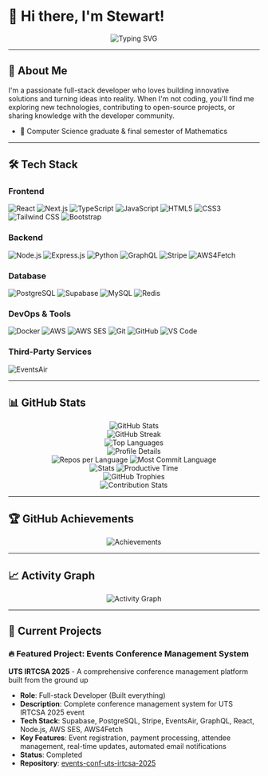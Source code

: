 # 👋 Hi there, I'm Stewart!

<div align="center">
  <img src="https://readme-typing-svg.herokuapp.com?font=Fira+Code&weight=500&size=28&pause=1000&color=4F46E5&center=true&vCenter=true&width=435&lines=Full+Stack+Developer;Problem+Solver;Tech+Enthusiast" alt="Typing SVG" />
</div>

---

## 🚀 About Me

I'm a passionate full-stack developer who loves building innovative solutions and turning ideas into reality. When I'm not coding, you'll find me exploring new technologies, contributing to open-source projects, or sharing knowledge with the developer community.

- 🌱 Computer Science graduate & final semester of Mathematics

---

## 🛠️ Tech Stack

### **Frontend**

![React](https://img.shields.io/badge/React-20232A?style=for-the-badge&logo=react&logoColor=61DAFB)
![Next.js](https://img.shields.io/badge/Next.js-000000?style=for-the-badge&logo=next.js&logoColor=white)
![TypeScript](https://img.shields.io/badge/TypeScript-007ACC?style=for-the-badge&logo=typescript&logoColor=white)
![JavaScript](https://img.shields.io/badge/JavaScript-F7DF1E?style=for-the-badge&logo=javascript&logoColor=black)
![HTML5](https://img.shields.io/badge/HTML5-E34F26?style=for-the-badge&logo=html5&logoColor=white)
![CSS3](https://img.shields.io/badge/CSS3-1572B6?style=for-the-badge&logo=css3&logoColor=white)
![Tailwind CSS](https://img.shields.io/badge/Tailwind_CSS-38B2AC?style=for-the-badge&logo=tailwind-css&logoColor=white)
![Bootstrap](https://img.shields.io/badge/Bootstrap-563D7C?style=for-the-badge&logo=bootstrap&logoColor=white)

### **Backend**

![Node.js](https://img.shields.io/badge/Node.js-43853D?style=for-the-badge&logo=node.js&logoColor=white)
![Express.js](https://img.shields.io/badge/Express.js-404D59?style=for-the-badge&logo=express&logoColor=white)
![Python](https://img.shields.io/badge/Python-3776AB?style=for-the-badge&logo=python&logoColor=white)
![GraphQL](https://img.shields.io/badge/GraphQL-E10098?style=for-the-badge&logo=graphql&logoColor=white)
![Stripe](https://img.shields.io/badge/Stripe-008CDD?style=for-the-badge&logo=stripe&logoColor=white)
![AWS4Fetch](https://img.shields.io/badge/AWS4Fetch-FF9900?style=for-the-badge&logo=amazon-aws&logoColor=white)

### **Database**

![PostgreSQL](https://img.shields.io/badge/PostgreSQL-316192?style=for-the-badge&logo=postgresql&logoColor=white)
![Supabase](https://img.shields.io/badge/Supabase-3ECF8E?style=for-the-badge&logo=supabase&logoColor=white)
![MySQL](https://img.shields.io/badge/MySQL-4479A1?style=for-the-badge&logo=mysql&logoColor=white)
![Redis](https://img.shields.io/badge/Redis-DC382D?style=for-the-badge&logo=redis&logoColor=white)

### **DevOps & Tools**

![Docker](https://img.shields.io/badge/Docker-2496ED?style=for-the-badge&logo=docker&logoColor=white)
![AWS](https://img.shields.io/badge/AWS-232F3E?style=for-the-badge&logo=amazon-aws&logoColor=white)
![AWS SES](https://img.shields.io/badge/AWS_SES-FF9900?style=for-the-badge&logo=amazon-aws&logoColor=white)
![Git](https://img.shields.io/badge/Git-F05032?style=for-the-badge&logo=git&logoColor=white)
![GitHub](https://img.shields.io/badge/GitHub-100000?style=for-the-badge&logo=github&logoColor=white)
![VS Code](https://img.shields.io/badge/VS_Code-007ACC?style=for-the-badge&logo=visual-studio-code&logoColor=white)

### **Third-Party Services**

![EventsAir](https://img.shields.io/badge/EventsAir-FF6B35?style=for-the-badge&logo=eventbrite&logoColor=white)

---

## 📊 GitHub Stats

<div align="center">
  <img src="https://github-readme-stats.vercel.app/api?username=stewartsw&show_icons=true&theme=radical&hide_border=true&bg_color=0D1117&title_color=4F46E5&text_color=FFFFFF&icon_color=4F46E5" alt="GitHub Stats" />
</div>

<div align="center">
  <img src="https://github-readme-streak-stats.herokuapp.com/?user=stewartsw&theme=radical&hide_border=true&background=0D1117&stroke=4F46E5&ring=4F46E5&fire=4F46E5&currStreakNum=FFFFFF&sideNums=FFFFFF&currStreakLabel=FFFFFF&sideLabels=FFFFFF&dates=FFFFFF" alt="GitHub Streak" />
</div>

<div align="center">
  <img src="https://github-readme-stats.vercel.app/api/top-langs/?username=stewartsw&layout=compact&theme=radical&hide_border=true&bg_color=0D1117&title_color=4F46E5&text_color=FFFFFF" alt="Top Languages" />
</div>

<div align="center">
  <img src="https://github-profile-summary-cards.vercel.app/api/cards/profile-details?username=stewartsw&theme=radical" alt="Profile Details" />
</div>

<div align="center">
  <img src="https://github-profile-summary-cards.vercel.app/api/cards/repos-per-language?username=stewartsw&theme=radical" alt="Repos per Language" />
  <img src="https://github-profile-summary-cards.vercel.app/api/cards/most-commit-language?username=stewartsw&theme=radical" alt="Most Commit Language" />
</div>

<div align="center">
  <img src="https://github-profile-summary-cards.vercel.app/api/cards/stats?username=stewartsw&theme=radical" alt="Stats" />
  <img src="https://github-profile-summary-cards.vercel.app/api/cards/productive-time?username=stewartsw&theme=radical" alt="Productive Time" />
</div>

<div align="center">
  <img src="https://github-profile-trophy.vercel.app/?username=stewartsw&theme=radical&no-frame=true&no-bg=true&margin-w=4" alt="GitHub Trophies" />
</div>

<div align="center">
  <img src="https://github-contribution-stats.vercel.app/api/?username=stewartsw&theme=radical" alt="Contribution Stats" />
</div>

---

## 🏆 GitHub Achievements

<div align="center">
  <img src="https://github-profile-summary-cards.vercel.app/api/cards/achievements?username=stewartsw&theme=radical" alt="Achievements" />
</div>

---

## 📈 Activity Graph

<div align="center">
  <img src="https://github-readme-activity-graph.vercel.app/graph?username=stewartsw&theme=radical&hide_border=true&bg_color=0D1117&color=4F46E5&line=4F46E5&point=FFFFFF&area=true&area_color=4F46E5" alt="Activity Graph" />
</div>

---

## 🎯 Current Projects

### 🔥 Featured Project: Events Conference Management System

**UTS IRTCSA 2025** - A comprehensive conference management platform built from the ground up

- **Role**: Full-stack Developer (Built everything)
- **Description**: Complete conference management system for UTS IRTCSA 2025 event
- **Tech Stack**: Supabase, PostgreSQL, Stripe, EventsAir, GraphQL, React, Node.js, AWS SES, AWS4Fetch
- **Key Features**: Event registration, payment processing, attendee management, real-time updates, automated email notifications
- **Status**: Completed
- **Repository**: [events-conf-uts-irtcsa-2025](https://github.com/stewartsw/events-conf-uts-irtcsa-2025)
